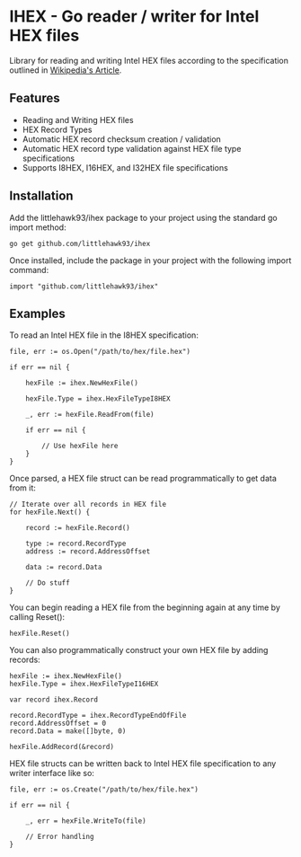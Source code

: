 # IHEX - Go reader / writer for Intel HEX files

Library for reading and writing Intel HEX files according to the specification outlined in [Wikipedia's Article](https://en.wikipedia.org/wiki/Intel_HEX).

## Features

* Reading and Writing HEX files
* HEX Record Types
* Automatic HEX record checksum creation / validation
* Automatic HEX record type validation against HEX file type specifications
* Supports I8HEX, I16HEX, and I32HEX file specifications

## Installation

Add the littlehawk93/ihex package to your project using the standard go import method:

    go get github.com/littlehawk93/ihex

Once installed, include the package in your project with the following import command:

    import "github.com/littlehawk93/ihex"

## Examples

To read an Intel HEX file in the I8HEX specification:

    file, err := os.Open("/path/to/hex/file.hex")

    if err == nil {
        
        hexFile := ihex.NewHexFile()

        hexFile.Type = ihex.HexFileTypeI8HEX

        _, err := hexFile.ReadFrom(file)

        if err == nil {

            // Use hexFile here
        }
    }

Once parsed, a HEX file struct can be read programmatically to get data from it:

    // Iterate over all records in HEX file
    for hexFile.Next() {

        record := hexFile.Record()

        type := record.RecordType
        address := record.AddressOffset

        data := record.Data

        // Do stuff
    }

You can begin reading a HEX file from the beginning again at any time by calling Reset():

    hexFile.Reset()

You can also programmatically construct your own HEX file by adding records:

    hexFile := ihex.NewHexFile()
    hexFile.Type = ihex.HexFileTypeI16HEX

    var record ihex.Record

    record.RecordType = ihex.RecordTypeEndOfFile
    record.AddressOffset = 0
    record.Data = make([]byte, 0)

    hexFile.AddRecord(&record)

HEX file structs can be written back to Intel HEX file specification to any writer interface like so:

    file, err := os.Create("/path/to/hex/file.hex")

    if err == nil {
        
        _, err = hexFile.WriteTo(file)

        // Error handling
    }

